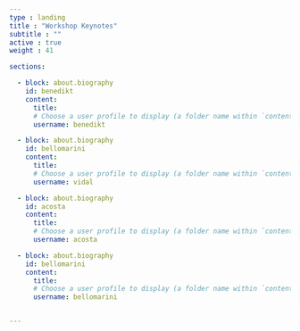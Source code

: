 ```yaml
---
type : landing
title : "Workshop Keynotes"
subtitle : ""
active : true
weight : 41

sections:

  - block: about.biography
    id: benedikt
    content:
      title: 
      # Choose a user profile to display (a folder name within `content/authors/`)
      username: benedikt

  - block: about.biography
    id: bellomarini
    content:
      title: 
      # Choose a user profile to display (a folder name within `content/authors/`)
      username: vidal

  - block: about.biography
    id: acosta
    content:
      title: 
      # Choose a user profile to display (a folder name within `content/authors/`)
      username: acosta

  - block: about.biography
    id: bellomarini
    content:
      title: 
      # Choose a user profile to display (a folder name within `content/authors/`)
      username: bellomarini


---
```

